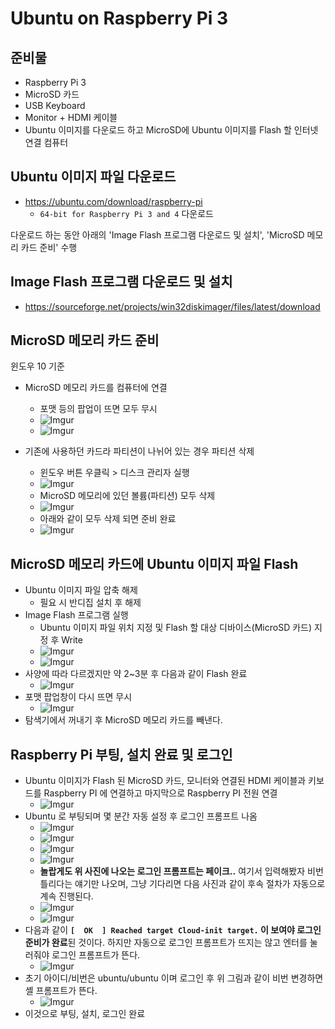 # Ubuntu on Raspberry Pi 3

## 준비물

- Raspberry Pi 3
- MicroSD 카드
- USB Keyboard
- Monitor + HDMI 케이블
- Ubuntu 이미지를 다운로드 하고 MicroSD에 Ubuntu 이미지를 Flash 할 인터넷 연결 컴퓨터

## Ubuntu 이미지 파일 다운로드

- https://ubuntu.com/download/raspberry-pi
  - `64-bit for Raspberry Pi 3 and 4` 다운로드

다운로드 하는 동안 아래의 'Image Flash 프로그램 다운로드 및 설치', 'MicroSD 메모리 카드 준비' 수행

## Image Flash 프로그램 다운로드 및 설치

- https://sourceforge.net/projects/win32diskimager/files/latest/download

## MicroSD 메모리 카드 준비

윈도우 10 기준

- MicroSD 메모리 카드를 컴퓨터에 연결
  - 포맷 등의 팝업이 뜨면 모두 무시
  - ![Imgur](https://i.imgur.com/93adzTR.png)
  - ![Imgur](https://i.imgur.com/UM67S8u.png)

- 기존에 사용하던 카드라 파티션이 나뉘어 있는 경우 파티션 삭제
  - 윈도우 버튼 우클릭 > 디스크 관리자 실행
  - ![Imgur](https://i.imgur.com/cGeAsxt.png)
  - MicroSD 메모리에 있던 볼륨(파티션) 모두 삭제
  - ![Imgur](https://i.imgur.com/hr9w14r.png)
  - 아래와 같이 모두 삭제 되면 준비 완료
  - ![Imgur](https://i.imgur.com/rPKVxcJ.png)

## MicroSD 메모리 카드에 Ubuntu 이미지 파일 Flash

- Ubuntu 이미지 파일 압축 해제
  - 필요 시 반디집 설치 후 해제
- Image Flash 프로그램 실행
  - Ubuntu 이미지 파일 위치 지정 및 Flash 할 대상 디바이스(MicroSD 카드) 지정 후 Write
  - ![Imgur](https://i.imgur.com/hFTpk31.png)
  - ![Imgur](https://i.imgur.com/p2inqJO.png)
- 사양에 따라 다르겠지만 약 2~3분 후 다음과 같이 Flash 완료
  - ![Imgur](https://i.imgur.com/00yqpDc.png)
- 포맷 팝업창이 다시 뜨면 무시
  - ![Imgur](https://i.imgur.com/uV31oML.png)
- 탐색기에서 꺼내기 후 MicroSD 메모리 카드를 빼낸다.

## Raspberry Pi 부팅, 설치 완료 및 로그인

- Ubuntu 이미지가 Flash 된 MicroSD 카드, 모니터와 연결된 HDMI 케이블과 키보드를 Raspberry PI 에 연결하고 마지막으로 Raspberry PI 전원 연결
  - ![Imgur](https://i.imgur.com/YwBAux3.jpg)
- Ubuntu 로 부팅되며 몇 분간 자동 설정 후 로그인 프롬프트 나옴
  - ![Imgur](https://i.imgur.com/5P5wgZ6.jpg)
  - ![Imgur](https://i.imgur.com/9G6Zqos.jpg)
  - ![Imgur](https://i.imgur.com/JkXmeLR.jpg)
  - ![Imgur](https://i.imgur.com/LV5d4or.jpg)
  - **놀랍게도 위 사진에 나오는 로그인 프롬프트는 페이크..** 여기서 입력해봤자 비번 틀리다는 얘기만 나오며, 그냥 기다리면 다음 사진과 같이 후속 절차가 자동으로 계속 진행된다.
  - ![Imgur](https://i.imgur.com/dgSIjFH.jpg)
  - ![Imgur](https://i.imgur.com/S5T3Tl2.jpg)
- 다음과 같이 **`[  OK  ] Reached target Cloud-init target.` 이 보여야 로그인 준비가 완료**된 것이다. 하지만 자동으로 로그인 프롬프트가 뜨지는 않고 엔터를 눌러줘야 로그인 프롬프트가 뜬다.
  - ![Imgur](https://i.imgur.com/oL5bc8f.jpg)
- 초기 아이디/비번은 ubuntu/ubuntu 이며 로그인 후 위 그림과 같이 비번 변경하면 셸 프롬프트가 뜬다.
  - ![Imgur](https://i.imgur.com/njltjMN.jpg)
- 이것으로 부팅, 설치, 로그인 완료

